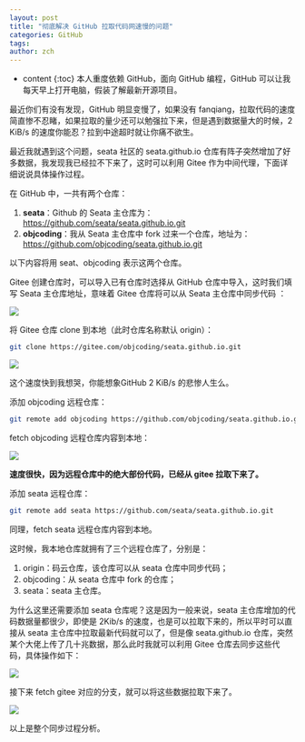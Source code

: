 ```yaml
---
layout: post
title: "彻底解决 GitHub 拉取代码网速慢的问题"
categories: GitHub
tags: 
author: zch
---
```


* content
{:toc}
本人重度依赖 GitHub，面向 GitHub 编程，GitHub 可以让我每天早上打开电脑，假装了解最新开源项目。

最近你们有没有发现，GitHub 明显变慢了，如果没有 fanqiang，拉取代码的速度简直惨不忍睹，如果拉取的量少还可以勉强拉下来，但是遇到数据量大的时候，2 KiB/s 的速度你能忍？拉到中途超时就让你痛不欲生。

最近我就遇到这个问题，seata 社区的 seata.github.io 仓库有阵子突然增加了好多数据，我发现我已经拉不下来了，这时可以利用 Gitee 作为中间代理，下面详细说说具体操作过程。









在 GitHub 中，一共有两个仓库：

1. **seata**：Github 的 Seata 主仓库为：https://github.com/seata/seata.github.io.git
2. **objcoding**：我从 Seata 主仓库中 fork 过来一个仓库，地址为：https://github.com/objcoding/seata.github.io.git

以下内容将用 seat、objcoding 表示这两个仓库。



Gitee 创建仓库时，可以导入已有仓库时选择从 GitHub 仓库中导入，这时我们填写 Seata 主仓库地址，意味着 Gitee 仓库将可以从 Seata 主仓库中同步代码 ：

![](https://gitee.com/objcoding/md-picture/raw/master/img/20200115202001.png)

将 Gitee 仓库 clone 到本地（此时仓库名称默认 origin）：

```bash
git clone https://gitee.com/objcoding/seata.github.io.git
```

![](https://gitee.com/objcoding/md-picture/raw/master/img/20200115204049.png)

这个速度快到我想哭，你能想象GitHub 2 KiB/s 的悲惨人生么。

添加 objcoding 远程仓库：

```bash
git remote add objcoding https://github.com/objcoding/seata.github.io.git
```

fetch objcoding 远程仓库内容到本地：

![](https://gitee.com/objcoding/md-picture/raw/master/img/20200115204257.png)

**速度很快，因为远程仓库中的绝大部份代码，已经从 gitee 拉取下来了。**

添加 seata 远程仓库：

```bash
git remote add seata https://github.com/seata/seata.github.io.git
```

同理，fetch seata 远程仓库内容到本地。

这时候，我本地仓库就拥有了三个远程仓库了，分别是：

1. origin：码云仓库，该仓库可以从 seata 仓库中同步代码；
2. objcoding：从 seata 仓库中 fork 的仓库；
3. seata：seata 主仓库。

为什么这里还需要添加 seata 仓库呢？这是因为一般来说，seata 主仓库增加的代码数据量都很少，即使是 2Kib/s 的速度，也是可以拉取下来的，所以平时可以直接从 seata 主仓库中拉取最新代码就可以了，但是像 seata.github.io 仓库，突然某个大佬上传了几十兆数据，那么此时我就可以利用 Gitee 仓库去同步这些代码，具体操作如下：

![](https://gitee.com/objcoding/md-picture/raw/master/img/20200115202542.png)

接下来 fetch gitee 对应的分支，就可以将这些数据拉取下来了。

![](https://gitee.com/objcoding/md-picture/raw/master/img/20200115214037.png)

以上是整个同步过程分析。

